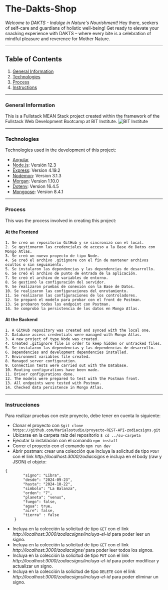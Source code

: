 # The-Dakts-Shop
  _Welcome to DAKTS - Indulge in Nature's Nourishment!_ 
  Hey there, seekers of self-care and guardians of holistic well-being! Get ready to elevate your snacking experience with DAKTS – where every bite is a celebration of mindful pleasure and reverence for Mother Nature.
***
 ## Table of Contents
1. [General Information](#general-info)
2. [Technologies](#technologies)
3. [Process](#process)
4. [Instructions](#instructions)
***
<a name="general-info"></a>
### General Information
This is a Fullstack MEAN Stack project created within the framework of the Fullstack Web Development Bootcamp at BIT Institute. 
![BIT Institute](https://bit.institute/images/Curso-Desarrollo-Full-Stack-864wX360h-v3.webpg)
***
<a name="technologies"></a>
### Technologies
Technologies used in the development of this project:
* [Angular](https://angular.io/)
* [Node.js](https://nodejs.org/): Versión 12.3 
* [Express](https://www.npmjs.com/package/express): Version 4.19.2
* [Nodemon](https://www.npmjs.com/package/nodemon): Version 3.1.3
* [Morgan](https://www.npmjs.com/package/morgan): Version 1.10.0
* [Dotenv](https://www.npmjs.com/package/dotenv): Version 16.4.5
* [Mongoose](https://www.npmjs.com/package/mongoose): Version 8.4.1
***
<a name="process"></a>
### Process
This was the process involved in creating this project: 

#### At the Frontend
```
1. Se creó un repositorio GitHub y se sincronizó con el local. 
2. Se gestionaron las credenciales de acceso a la Base de Datos con Mongo Atlas.
3. Se creó un nuevo proyecto de tipo Node.
4. Se creó el archivo .gitignore con el fin de mantener archivos ocultos o sin seguimiento.
5. Se instalaron las dependencias y las dependencias de desarrollo.
6. Se creó el archivo de punto de entrada de la aplicación.
7. Se creó el archivo de variables de entorno.
8. Se gestionó la configuración del servidor.
9. Se realizaron pruebas de conexión con la Base de Datos.
10. Se realizaron las configuraciones del enrutamiento.
11. Se realizaron las configuraciones de los controladores.
12. Se preparó el modelo para probar con el front de Postman.
13. Se probaron todos los endpoint con Postman.
14. Se comprobó la persistencia de los datos en Mongo Atlas.
```
#### At the Backend
```
1. A GitHub repository was created and synced with the local one. 
2. Database access credentials were managed with Mongo Atlas.
3. A new project of type Node was created.
4. Created .gitignore file in order to keep hidden or untracked files.
5. Se instalaron las dependencias y las dependencias de desarrollo.
6. Dependencies and development dependencies installed.
7. Environment variables file created.
8. Managed server configuration.
9. Connection tests were carried out with the Database.
10. Routing configurations have been made.
11. Driver configurations done.
12. The models were prepared to test with the Postman front.
13. All endpoints were tested with Postman.
14. Checked data persistence in Mongo Atlas.
```
***
<a name="instructions"></a>
### Instrucciones
Para realizar pruebas con este proyecto, debe tener en cuenta lo siguiente:
* Clonar el proyecto con ```$git clone https://github.com/Marialostudio/proyecto-REST-API-zodiacsigns.git```
* Ubicarse en la carpeta raíz del repositorio ```$ cd ../su-carpeta```
* Ejecutar la instalación con el comando ```npm install```
* Correr el proyecto con el comando ```npm run dev```
* Abrir postman: crear una colección que incluya la solicitud de tipo ```POST``` con el link _http://localhost:3000/zodiacsigns_ e incluya en el body (raw y JSON) el objeto:
```
{
        "signo": "Libra",
        "desde": "2024-09-23",
        "hasta": "2024-10-22",
        "simbolo": "La Balanza",
        "orden": "7",
        "planeta": "venus",
        "fuego": false,
        "agua": true,
        "aire": false,
        "tierra" : false
    }
```
* Incluya en la colección la solicitud de tipo ```GET``` con el link _http://localhost:3000/zodiacsigns/incluya-el-id_ para poder leer un signo.
* Incluya en la colección la solicitud de tipo ```GET``` con el link _http://localhost:3000/zodiacsigns/_ para poder leer todos los signos.
* Incluya en la colección la solicitud de tipo ```PUT``` con el link _http://localhost:3000/zodiacsigns/incluya-el-id_ para poder modificar y actualizar un signo.
* Incluya en la colección la solicitud de tipo ```DELETE``` con el link _http://localhost:3000/zodiacsigns/incluya-el-id_ para poder eliminar un signo.
